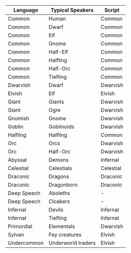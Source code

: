 | Language   | Typical Speakers  | Script   |
|------------|-------------------|----------|
| Common     | Human            | Common   |
| Common     | Dwarf            | Common |
| Common     |Elf               |Common|
| Common     |Gnome             |Common|
| Common     |Half-Elf          |Common|
| Common     |Halfling          |Common|
| Common     |Half-Orc          |Common|
| Common     |Tiefling          |Common|
| Dwarvish   | Dwarf           | Dwarvish |
| Elvish     | Elf             | Elvish   |
| Giant      | Giants            | Dwarvish |
| Giant      | Ogre             | Dwarvish |
| Gnomish    | Gnome            | Dwarvish |
| Goblin     | Goblinoids        | Dwarvish |
| Halfling   | Halfling         | Common   |
| Orc        | Orcs              | Dwarvish |
| Orc        | Half-Orc            | Dwarvish |
| Abyssal     | Demons              | Infernal  |
| Celestial   | Celestials          | Celestial |
| Draconic    | Dragons             | Draconic  |
| Draconic    | Dragonborn          | Draconic  |
| Deep Speech | Aboleths            | -         |
| Deep Speech | Cloakers            | -         |
| Infernal    | Devils              | Infernal  |
| Infernal    | Tiefling              | Infernal |
| Primordial  | Elementals          | Dwarvish  |
| Sylvan      | Fey creatures       | Elvish    |
| Undercommon | Underworld traders  | Elvish    |